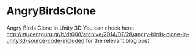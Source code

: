AngryBirdsClone
===============

Angry Birds Clone in Unity 3D
You can check here: http://studentguru.gr/b/dt008/archive/2014/07/28/angry-birds-clone-in-unity3d-source-code-included for the relevant blog post

